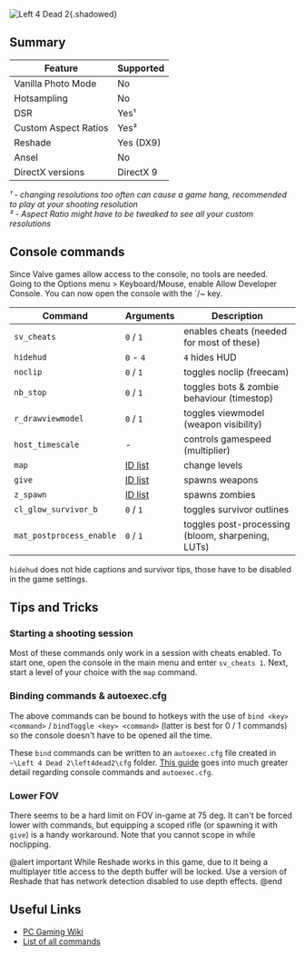 ![Left 4 Dead 2](Images\l4d2_header.png "Shot by moyevka"){.shadowed}

## Summary

Feature | Supported
--|--
Vanilla Photo Mode | No
Hotsampling | No
DSR | Yes¹
Custom Aspect Ratios | Yes²
Reshade | Yes (DX9)
Ansel | No
DirectX versions | DirectX 9

*¹ - changing resolutions too often can cause a game hang, recommended to play at your shooting resolution  
² - Aspect Ratio might have to be tweaked to see all your custom resolutions*

## Console commands

Since Valve games allow access to the console, no tools are needed.  
Going to the Options menu > Keyboard/Mouse, enable Allow Developer Console. You can now open the console with the `/~ key.  

Command | Arguments| Description
-- | -- | --
`sv_cheats` | `0` / `1` | enables cheats (needed for most of these)
`hidehud` | `0` - `4` | `4` hides HUD
`noclip` | `0` / `1` | toggles noclip (freecam)
`nb_stop` | `0` / `1` | toggles bots & zombie behaviour (timestop)
`r_drawviewmodel` | `0` / `1` | toggles viewmodel (weapon visibility)
`host_timescale` | - | controls gamespeed (multiplier)
`map` | [ID list](https://commands.gg/l4d2/map) | change levels
`give` | [ID list](https://commands.gg/l4d2/give) | spawns weapons
`z_spawn` | [ID list](https://commands.gg/l4d2/z-spawn) | spawns zombies
`cl_glow_survivor_b` | `0` / `1` | toggles survivor outlines
`mat_postprocess_enable` | `0` / `1` | toggles post-processing (bloom, sharpening, LUTs)

`hidehud` does not hide captions and survivor tips, those have to be disabled in the game settings.  

## Tips and Tricks

### Starting a shooting session

Most of these commands only work in a session with cheats enabled. To start one, open the console in the main menu and enter `sv_cheats 1`. Next, start a level of your choice with the `map` command. 

### Binding commands & autoexec.cfg

The above commands can be bound to hotkeys with the use of `bind <key> <command>` / `bindToggle <key> <command>` (latter is best for 0 / 1 commands) so the console doesn't have to be opened all the time. 

These `bind` commands can be written to an `autoexec.cfg` file created in `~\Left 4 Dead 2\left4dead2\cfg` folder. [This guide](https://steamcommunity.com/sharedfiles/filedetails/?id=381795162) goes into much greater detail regarding console commands and `autoexec.cfg`.

### Lower FOV

There seems to be a hard limit on FOV in-game at 75 deg. It can't be forced lower with commands, but equipping a scoped rifle (or spawning it with `give`) is a handy workaround. Note that you cannot scope in while noclipping.

@alert important
While Reshade works in this game, due to it being a multiplayer title access to the depth buffer will be locked. Use a version of Reshade that has network detection disabled to use depth effects.
@end

## Useful Links

* [PC Gaming Wiki](https://www.pcgamingwiki.com/wiki/Left_4_Dead_2)
* [List of all commands](https://developer.valvesoftware.com/wiki/List_of_L4D2_Cvars)